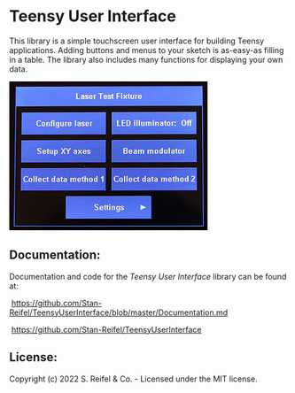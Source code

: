 # Teensy User Interface

This library is a simple touchscreen user interface for building Teensy applications.  Adding buttons and menus to your sketch is as-easy-as filling in a table.  The library also includes many functions for displaying your own data.

![alt_text](images/TeensyUserInterface.jpg "Teensy User Interface")


## Documentation:
Documentation and code for the *Teensy User Interface* library can be found at:

​    https://github.com/Stan-Reifel/TeensyUserInterface/blob/master/Documentation.md

​    https://github.com/Stan-Reifel/TeensyUserInterface



## License:

Copyright (c) 2022 S. Reifel & Co.   -   Licensed under the MIT license.
